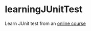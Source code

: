 # learningJUnitTest

Learn JUnit test from an [online course](https://www.udemy.com/junit-tutorial-for-beginners-with-java-examples/learn/#/) 
